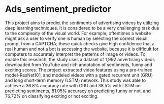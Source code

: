# Ads_sentiment_predictor
This project aims to predict the sentiments of advertising videos by utilizing deep learning techniques. It is considered to be a very challenging task due to the complexity of the visual world. For example, oftentimes a website might ask a user to verify one is human by selecting the correct visual prompt from a CAPTCHA; these quick checks give high confidence that a real human and not a bot is accessing the website, because it is difficult for computers to accurately interpret the patterns of image or videos. To enable this research, the study uses a dataset of 1,992 advertising videos downloaded from YouTube and rich annotation of sentiments, funny and exciting scores. The project extracted video features using a pre-trained model-ResNet101, and modeled videos with a gated recurrent unit (GRU) and long short-term memory (LSTM) network. This study was able to achieve a 36.8% accuracy rate with GRU and 38.5% with LSTM on predicting sentiments, 81.05% accuracy on predicting funny or not, and 76.72% on classifying exciting or not exciting.
